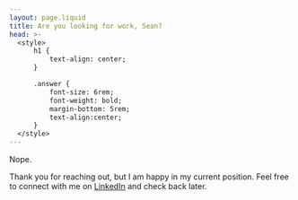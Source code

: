 ```yaml
---
layout: page.liquid
title: Are you looking for work, Sean?
head: >-
  <style>
      h1 {
          text-align: center;
      }

      .answer {
          font-size: 6rem;
          font-weight: bold;
          margin-bottom: 5rem;
          text-align:center;
      }
  </style>
---
```


<div class="answer">Nope.</div>

Thank you for reaching out, but I am happy in my current position. Feel free to connect with me on [LinkedIn](https://linkedin.com/in/seanmcp) and check back later.
